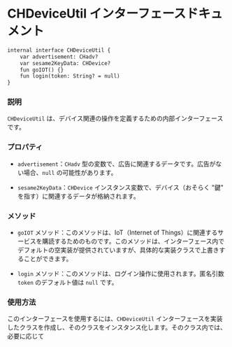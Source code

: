 # CHDeviceUtil インターフェースドキュメント
```svg
internal interface CHDeviceUtil {
    var advertisement: CHadv?
    var sesame2KeyData: CHDevice?
    fun goIOT() {}
    fun login(token: String? = null)
}
```
### 説明

`CHDeviceUtil` は、デバイス関連の操作を定義するための内部インターフェースです。

### プロパティ

- `advertisement`：`CHadv` 型の変数で、広告に関連するデータです。広告がない場合、`null` の可能性があります。

- `sesame2KeyData`：`CHDevice` インスタンス変数で、デバイス（おそらく "鍵" を指す）に関連するデータが格納されます。

### メソッド

- `goIOT` メソッド：このメソッドは、IoT（Internet of Things）に関連するサービスを購読するためのものです。このメソッドは、インターフェース内でデフォルトの空実装が提供されていますが、具体的な実装クラスで上書きすることができます。

- `login` メソッド：このメソッドは、ログイン操作に使用されます。匿名引数 `token` のデフォルト値は `null` です。

### 使用方法

このインターフェースを使用するには、`CHDeviceUtil` インターフェースを実装したクラスを作成し、そのクラスをインスタンス化します。そのクラス内では、必要に応じて

